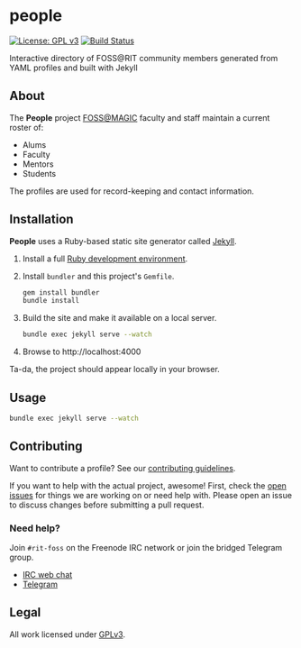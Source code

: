 people
======

[![License: GPL v3](https://img.shields.io/badge/License-GPL%20v3-blue.svg)](https://www.gnu.org/licenses/gpl-3.0)
[![Build Status](https://travis-ci.org/FOSSRIT/people.svg?branch=master)](https://travis-ci.org/FOSSRIT/people)

Interactive directory of FOSS@RIT community members generated from YAML profiles and built with Jekyll


## About

The **People** project [FOSS@MAGIC](https://fossrit.github.io "Free and Open Source Software at RIT") faculty and staff maintain a current roster of:

* Alums
* Faculty
* Mentors
* Students

The profiles are used for record-keeping and contact information.


## Installation

**People** uses a Ruby-based static site generator called [Jekyll](https://jekyllrb.com/).

1. Install a full [Ruby development environment](https://www.ruby-lang.org/en/documentation/installation/).
1. Install `bundler` and this project's `Gemfile`.

    ```bash
    gem install bundler
    bundle install
    ```

1. Build the site and make it available on a local server.

    ```bash
    bundle exec jekyll serve --watch
    ```

1. Browse to http://localhost:4000

Ta-da, the project should appear locally in your browser.


## Usage

```bash
bundle exec jekyll serve --watch
```


## Contributing

Want to contribute a profile?
See our [contributing guidelines](https://github.com/FOSSRIT/foss-profiles/blob/master/.github/CONTRIBUTING.md "How to contribute a new FOSS profile").

If you want to help with the actual project, awesome!
First, check the [open issues](https://github.com/FOSSRIT/people/issues) for things we are working on or need help with.
Please open an issue to discuss changes before submitting a pull request.

### Need help?

Join `#rit-foss` on the Freenode IRC network or join the bridged Telegram group.

* [IRC web chat](https://webchat.freenode.net/#rit-foss-admin "FOSS@RIT Tech Team on Freenode IRC")
* [Telegram](https://t.me/fossrit_techteam "FOSS@RIT Tech Team on Telegram")


## Legal

All work licensed under [GPLv3](https://www.gnu.org/licenses/gpl-3.0.en.html).
